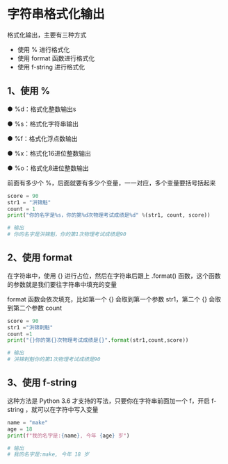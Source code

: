 <h1>字符串格式化输出</h1>

格式化输出，主要有三种方式

- 使用 % 进行格式化
- 使用 format 函数进行格式化
- 使用 f-string 进行格式化


## 1、使用 %


<p>●  %d：格式化整数输出s</p>
<p>●  %s：格式化字符串输出</p>
<p>●  %f：格式化浮点数输出</p>
<p>●  %x：格式化16进位整数输出</p>
<p>●  %o：格式化8进位整数输出</p>

前面有多少个 %，后面就要有多少个变量，一一对应，多个变量要括号括起来


```python
score = 90
str1 = "洪锦魁"
count = 1
print("你的名字是%s，你的第%d次物理考试成绩是%d" %(str1, count, score))

# 输出
# 你的名字是洪锦魁，你的第1次物理考试成绩是90
```

## 2、使用 format
<p>在字符串中，使用 {} 进行占位，然后在字符串后跟上 .format() 函数，这个函数的参数就是我们要往字符串中填充的变量</p>
<p>format 函数会依次填充，比如第一个 {} 会取到第一个参数 str1，第二个 {} 会取到第二个参数 count</p>

```python
score = 90
str1 ="洪锦剌魁"
count =1
print("{}你的第{}次物理考试成绩是{}".format(str1,count,score))

# 输出
# 洪锦剌魁你的第1次物理考试成绩是90
```

## 3、使用 f-string

这种方法是 Python 3.6 才支持的写法，只要你在字符串前面加一个 f，开启 f-string ，就可以在字符中写入变量

```python
name = "make"
age = 18
print(f"我的名字是:{name}, 今年 {age} 岁")

# 输出
# 我的名字是:make, 今年 18 岁
```